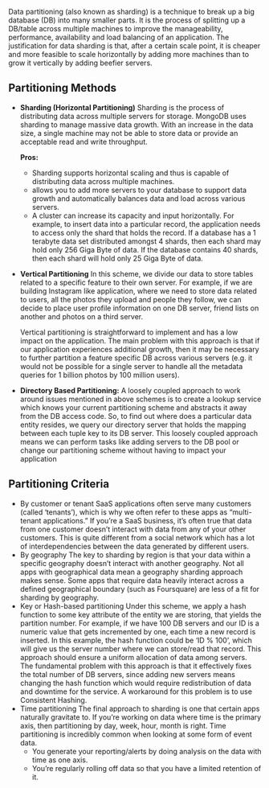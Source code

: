 Data partitioning (also known as sharding) is a technique to break up a big database (DB) into many smaller parts. It is the process of splitting up a DB/table across multiple machines to improve the manageability, performance, availability and load balancing of an application. The justification for data sharding is that, after a certain scale point, it is cheaper and more feasible to scale horizontally by adding more machines than to grow it vertically by adding beefier servers.

##  Partitioning Methods
* **Sharding (Horizontal Partitioning)** 
Sharding is the process of distributing data across multiple servers for storage. MongoDB uses sharding to manage massive data growth. With an increase in the data size, a single machine may not be able to store data or provide an acceptable read and write throughput.

  **Pros:** 
  * Sharding supports horizontal scaling and thus is capable of distributing data across multiple machines.
  * allows you to add more servers to your database to support data growth and automatically balances data and load across various servers.
  * A cluster can increase its capacity and input horizontally. For example, to insert data into a particular record, the application needs to access only the shard that holds the record. If a database has a 1 terabyte data set distributed amongst 4 shards, then each shard may hold only 256 Giga Byte of data. If the database contains 40 shards, then each shard will hold only 25 Giga Byte of data.
  
* **Vertical Partitioning** 
 In this scheme, we divide our data to store tables related to a specific feature to their own server. For example, if we are building Instagram like application, where we need to store data related to users, all the photos they upload and people they follow, we can decide to place user profile information on one DB server, friend lists on another and photos on a third server.

  Vertical partitioning is straightforward to implement and has a low impact on the application. The main problem with this approach is that if our application experiences additional growth, then it may be necessary to further partition a feature specific DB across various servers (e.g. it would not be possible for a single server to handle all the metadata queries for 1 billion photos by 100 million users).
  
* **Directory Based Partitioning:** A loosely coupled approach to work around issues mentioned in above schemes is to create a lookup service which knows your current partitioning scheme and abstracts it away from the DB access code. So, to find out where does a particular data entity resides, we query our directory server that holds the mapping between each tuple key to its DB server. This loosely coupled approach means we can perform tasks like adding servers to the DB pool or change our partitioning scheme without having to impact your application  

## Partitioning Criteria
* By customer or tenant
SaaS applications often serve many customers (called ‘tenants’), which is why we often refer to these apps as “multi-tenant applications.” If you’re a SaaS business, it’s often true that data from one customer doesn’t interact with data from any of your other customers. This is quite different from a social network which has a lot of interdependencies between the data generated by different users.
* By geography
The key to sharding by region is that your data within a specific geography doesn’t interact with another geography. Not all apps with geographical data mean a geography sharding approach makes sense. Some apps that require data heavily interact across a defined geographical boundary (such as Foursquare) are less of a fit for sharding by geography.
* Key or Hash-based partitioning
Under this scheme, we apply a hash function to some key attribute of the entity we are storing, that yields the partition number. For example, if we have 100 DB servers and our ID is a numeric value that gets incremented by one, each time a new record is inserted. In this example, the hash function could be ‘ID % 100’, which will give us the server number where we can store/read that record. This approach should ensure a uniform allocation of data among servers. The fundamental problem with this approach is that it effectively fixes the total number of DB servers, since adding new servers means changing the hash function which would require redistribution of data and downtime for the service. A workaround for this problem is to use Consistent Hashing.
* Time partitioning
The final approach to sharding is one that certain apps naturally gravitate to. If you’re working on data where time is the primary axis, then partitioning by day, week, hour, month is right. Time partitioning is incredibly common when looking at some form of event data.
   * You generate your reporting/alerts by doing analysis on the data with time as one axis.
   * You’re regularly rolling off data so that you have a limited retention of it.
  
